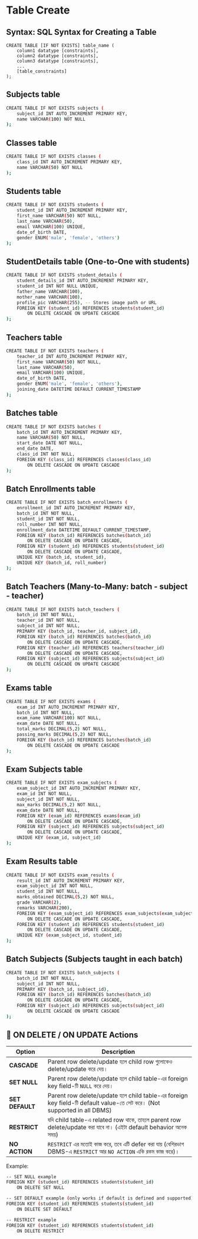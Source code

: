# Table Create

## Syntax: SQL Syntax for Creating a Table

```base 
CREATE TABLE [IF NOT EXISTS] table_name (
    column1 datatype [constraints],
    column2 datatype [constraints],
    column3 datatype [constraints],
    ...
    [table_constraints]
);
```


## Subjects table
```bash
CREATE TABLE IF NOT EXISTS subjects (
    subject_id INT AUTO_INCREMENT PRIMARY KEY,
    name VARCHAR(100) NOT NULL
);
```

## Classes table

```bash
CREATE TABLE IF NOT EXISTS classes (
    class_id INT AUTO_INCREMENT PRIMARY KEY,
    name VARCHAR(50) NOT NULL
);
```

## Students table

```bash
CREATE TABLE IF NOT EXISTS students (
    student_id INT AUTO_INCREMENT PRIMARY KEY,
    first_name VARCHAR(50) NOT NULL,
    last_name VARCHAR(50),
    email VARCHAR(100) UNIQUE,
    date_of_birth DATE,
    gender ENUM('male', 'female', 'others')
);

```

## StudentDetails table (One-to-One with students)

```bash
CREATE TABLE IF NOT EXISTS student_details (
    student_details_id INT AUTO_INCREMENT PRIMARY KEY,
    student_id INT NOT NULL UNIQUE,
    father_name VARCHAR(100),
    mother_name VARCHAR(100),
    profile_pic VARCHAR(255), -- Stores image path or URL
    FOREIGN KEY (student_id) REFERENCES students(student_id)
        ON DELETE CASCADE ON UPDATE CASCADE
);
```

## Teachers table

```bash
CREATE TABLE IF NOT EXISTS teachers (
    teacher_id INT AUTO_INCREMENT PRIMARY KEY,
    first_name VARCHAR(50) NOT NULL,
    last_name VARCHAR(50),
    email VARCHAR(100) UNIQUE,
    date_of_birth DATE,
    gender ENUM('male', 'female', 'others'),
    joining_date DATETIME DEFAULT CURRENT_TIMESTAMP
);
```

## Batches table

```bash
CREATE TABLE IF NOT EXISTS batches (
    batch_id INT AUTO_INCREMENT PRIMARY KEY,
    name VARCHAR(50) NOT NULL,
    start_date DATE NOT NULL,
    end_date DATE,
    class_id INT NOT NULL,
    FOREIGN KEY (class_id) REFERENCES classes(class_id)
        ON DELETE CASCADE ON UPDATE CASCADE
);
```

## Batch Enrollments table

```bash
CREATE TABLE IF NOT EXISTS batch_enrollments (
    enrollment_id INT AUTO_INCREMENT PRIMARY KEY,
    batch_id INT NOT NULL,
    student_id INT NOT NULL,
    roll_number INT NOT NULL,
    enrollment_date DATETIME DEFAULT CURRENT_TIMESTAMP,
    FOREIGN KEY (batch_id) REFERENCES batches(batch_id)
        ON DELETE CASCADE ON UPDATE CASCADE,
    FOREIGN KEY (student_id) REFERENCES students(student_id)
        ON DELETE CASCADE ON UPDATE CASCADE,
    UNIQUE KEY (batch_id, student_id),
    UNIQUE KEY (batch_id, roll_number)
);
```

## Batch Teachers (Many-to-Many: batch - subject - teacher)

```bash
CREATE TABLE IF NOT EXISTS batch_teachers (
    batch_id INT NOT NULL,
    teacher_id INT NOT NULL,
    subject_id INT NOT NULL,
    PRIMARY KEY (batch_id, teacher_id, subject_id),
    FOREIGN KEY (batch_id) REFERENCES batches(batch_id)
        ON DELETE CASCADE ON UPDATE CASCADE,
    FOREIGN KEY (teacher_id) REFERENCES teachers(teacher_id)
        ON DELETE CASCADE ON UPDATE CASCADE,
    FOREIGN KEY (subject_id) REFERENCES subjects(subject_id)
        ON DELETE CASCADE ON UPDATE CASCADE
);
```

## Exams table

```bash
CREATE TABLE IF NOT EXISTS exams (
    exam_id INT AUTO_INCREMENT PRIMARY KEY,
    batch_id INT NOT NULL,
    exam_name VARCHAR(100) NOT NULL,
    exam_date DATE NOT NULL,
    total_marks DECIMAL(5,2) NOT NULL,
    passing_marks DECIMAL(5,2) NOT NULL,
    FOREIGN KEY (batch_id) REFERENCES batches(batch_id)
        ON DELETE CASCADE ON UPDATE CASCADE
);
```

## Exam Subjects table

```bash
CREATE TABLE IF NOT EXISTS exam_subjects (
    exam_subject_id INT AUTO_INCREMENT PRIMARY KEY,
    exam_id INT NOT NULL,
    subject_id INT NOT NULL,
    max_marks DECIMAL(5,2) NOT NULL,
    exam_date DATE NOT NULL,
    FOREIGN KEY (exam_id) REFERENCES exams(exam_id)
        ON DELETE CASCADE ON UPDATE CASCADE,
    FOREIGN KEY (subject_id) REFERENCES subjects(subject_id)
        ON DELETE CASCADE ON UPDATE CASCADE,
    UNIQUE KEY (exam_id, subject_id)
);
```

## Exam Results table

```bash
CREATE TABLE IF NOT EXISTS exam_results (
    result_id INT AUTO_INCREMENT PRIMARY KEY,
    exam_subject_id INT NOT NULL,
    student_id INT NOT NULL,
    marks_obtained DECIMAL(5,2) NOT NULL,
    grade VARCHAR(2),
    remarks VARCHAR(200),
    FOREIGN KEY (exam_subject_id) REFERENCES exam_subjects(exam_subject_id)
        ON DELETE CASCADE ON UPDATE CASCADE,
    FOREIGN KEY (student_id) REFERENCES students(student_id)
        ON DELETE CASCADE ON UPDATE CASCADE,
    UNIQUE KEY (exam_subject_id, student_id)
);
```

## Batch Subjects (Subjects taught in each batch)

```bash
CREATE TABLE IF NOT EXISTS batch_subjects (
    batch_id INT NOT NULL,
    subject_id INT NOT NULL,
    PRIMARY KEY (batch_id, subject_id),
    FOREIGN KEY (batch_id) REFERENCES batches(batch_id)
        ON DELETE CASCADE ON UPDATE CASCADE,
    FOREIGN KEY (subject_id) REFERENCES subjects(subject_id)
        ON DELETE CASCADE ON UPDATE CASCADE
);
```


## 🔸 ON DELETE / ON UPDATE Actions

| Option          | Description |
|-----------------|-------------|
| **CASCADE**     | Parent row delete/update হলে child row গুলোকেও delete/update করে দেয়। |
| **SET NULL**    | Parent row delete/update হলে child table-এর foreign key field-টি `NULL` করে দেয়। |
| **SET DEFAULT** | Parent row delete/update হলে child table-এর foreign key field-টি default value-তে সেট করে। (Not supported in all DBMS) |
| **RESTRICT**    | যদি child table-এ related row থাকে, তাহলে parent row delete/update করা যাবে না। (এইটা default behavior অনেক সময়) |
| **NO ACTION**   | `RESTRICT` এর মতোই কাজ করে, তবে এটি defer করা যায় (বেশিরভাগ DBMS-এ `RESTRICT` আর `NO ACTION` একি রকম কাজ করে)। |


Example: 

```bash
-- SET NULL example
FOREIGN KEY (student_id) REFERENCES students(student_id)
    ON DELETE SET NULL

-- SET DEFAULT example (only works if default is defined and supported)
FOREIGN KEY (student_id) REFERENCES students(student_id)
    ON DELETE SET DEFAULT

-- RESTRICT example
FOREIGN KEY (student_id) REFERENCES students(student_id)
    ON DELETE RESTRICT

```